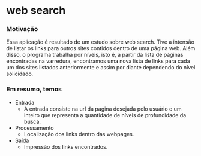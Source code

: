 # web search

### Motivação

Essa aplicação é resultado de um estudo sobre web search. Tive a intensão de listar os links para outros sites contidos dentro de uma página web. Além disso, o programa trabalha por níveis, isto é, a partir da lista de páginas encontradas na varredura, encontramos uma nova lista de links para cada um dos sites listados anteriormente e assim por diante dependendo do nível solicidado.

### Em resumo, temos

- Entrada
    - A entrada consiste na url da pagina desejada pelo usuário e um inteiro que representa a quantidade de níveis de profundidade da busca.
- Processamento
    - Localização dos links dentro das webpages.
- Saída
    - Impressão dos links encontrados.
